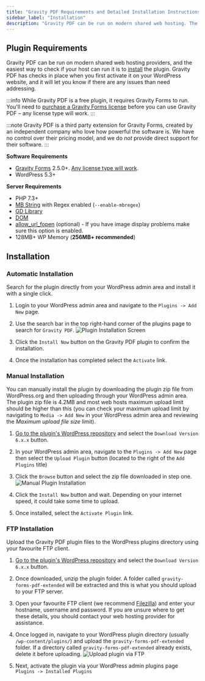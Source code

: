 ```yaml
---
title: "Gravity PDF Requirements and Detailed Installation Instructions"
sidebar_label: "Installation"
description: "Gravity PDF can be run on modern shared web hosting. The easiest way to check if your web server meets the criteria is to install the plugin. Simple!"
---
```


## Plugin Requirements 

Gravity PDF can be run on modern shared web hosting providers, and the easiest way to check if your host can run it is to [install](#install) the plugin. Gravity PDF has checks in place when you first activate it on your WordPress website, and it will let you know if there are any issues than need addressing.

:::info
While Gravity PDF is a free plugin, it requires Gravity Forms to run. You'll need to [purchase a Gravity Forms license](https://rocketgenius.pxf.io/c/1211356/445235/7938) before you can use Gravity PDF – any license type will work.
:::

:::note
Gravity PDF is a third party extension for Gravity Forms, created by an independent company who love how powerful the software is. We have no control over their pricing model, and we do *not* provide direct support for their software.
:::

**Software Requirements**

-   [Gravity Forms](https://rocketgenius.pxf.io/c/1211356/445235/7938) 2.5.0+. [Any license type will work](gravity-forms-compatibility.md#gravityforms-licenses).
-   WordPress 5.3+

**Server Requirements**

-   PHP 7.3+
-   [MB String](http://www.php.net/manual/en/mbstring.installation.php) with Regex enabled (`--enable-mbregex`)
-   [GD Library](http://www.php.net/manual/en/image.installation.php)
-   [DOM](http://php.net/manual/en/intro.dom.php)
-   [allow_url_fopen](https://www.php.net/manual/en/filesystem.configuration.php#ini.allow-url-fopen) (optional) - If you have image display problems make sure this option is enabled.
-   128MB+ WP Memory (**256MB+ recommended**)

## Installation

### Automatic Installation 

Search for the plugin directly from your WordPress admin area and install it with a single click.

1. Login to your WordPress admin area and navigate to the `Plugins -> Add New` page.

1. Use the search bar in the top right-hand corner of the plugins page to search for `Gravity PDF`. 
    ![Plugin Installation Screen](https://resources.gravitypdf.com/uploads/2015/10/automatic-install.png)

1. Click the `Install Now` button on the Gravity PDF plugin to confirm the installation.

1. Once the installation has completed select the `Activate` link. 

### Manual Installation 

You can manually install the plugin by downloading the plugin zip file from WordPress.org and then uploading through your WordPress admin area. The plugin zip file is 4.2MB and most web hosts maximum upload limit should be higher than this (you can check your maximum upload limit by navigating to `Media -> Add New` in your WordPress admin area and reviewing the *Maximum upload file size* limit).

1. [Go to the plugin's WordPress repository](https://wordpress.org/plugins/gravity-forms-pdf-extended/) and select the `Download Version 6.x.x` button. 

2.  In your WordPress admin area, navigate to the `Plugins -> Add New` page then select the `Upload Plugin` button (located to the right of the `Add Plugins` title)

3.  Click the `Browse` button and select the zip file downloaded in step one. ![Manual Plugin Installation](https://resources.gravitypdf.com/uploads/2015/10/manual-plugin-installation-v5.png)

4.  Click the `Install Now` button and wait. Depending on your internet speed, it could take some time to upload.

5.  Once installed, select the `Activate Plugin` link.

### FTP Installation 

Upload the Gravity PDF plugin files to the WordPress plugins directory using your favourite FTP client.

1. [Go to the plugin's WordPress repository](https://wordpress.org/plugins/gravity-forms-pdf-extended/) and select the `Download Version 6.x.x` button. 

2.  Once downloaded, unzip the plugin folder. A folder called `gravity-forms-pdf-extended` will be extracted and this is what you should upload to your FTP server.

3.  Open your favourite FTP client (we recommend [Filezilla](https://filezilla-project.org/)) and enter your hostname, username and password. If you are unsure where to get these details, you should contact your web hosting provider for assistance.

4.  Once logged in, navigate to your WordPress plugin directory (usually `/wp-content/plugins/`) and upload the `gravity-forms-pdf-extended` folder. If a directory called `gravity-forms-pdf-extended` already exists, delete it before uploading. ![Upload plugin via FTP](https://resources.gravitypdf.com/uploads/2015/10/ftp-upload.png)

5.  Next, activate the plugin via your WordPress admin plugins page `Plugins -> Installed Plugins`
